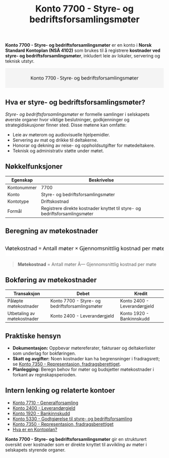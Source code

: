 ﻿---
title: "Konto 7700 - Styre- og bedriftsforsamlingsmøter"
seoTitle: "7700-styre-og-bedriftsforsamlingsmoter"
meta_description: '**Konto 7700 - Styre- og bedriftsforsamlingsmøter** er en konto i **Norsk Standard Kontoplan (NSÂ 4102)** som brukes til å registrere **kostnader ved styre- o...'
slug: 7700-styre-og-bedriftsforsamlingsmoter
type: blog
layout: pages/single
---

**Konto 7700 - Styre- og bedriftsforsamlingsmøter** er en konto i **Norsk Standard Kontoplan (NSÂ 4102)** som brukes til å registrere **kostnader ved styre- og bedriftsforsamlingsmøter**, inkludert leie av lokaler, servering og teknisk utstyr.

![Illustrasjon av konto 7700 Styre- og bedriftsforsamlingsmøter](7700-styre-og-bedriftsforsamlingsmoter-image.svg)

## Hva er styre- og bedriftsforsamlingsmøter?

*Styre- og bedriftsforsamlingsmøter* er formelle samlinger i selskapets øverste organer hvor viktige beslutninger, godkjenninger og strategidiskusjoner finner sted. Disse møtene kan omfatte:

* Leie av møterom og audiovisuelle hjelpemidler.
* Servering av mat og drikke til deltakerne.
* Honorar og dekning av reise- og oppholdsutgifter for møtedeltakere.
* Teknisk og administrativ støtte under møtet.

## Nøkkelfunksjoner

| Egenskap      | Beskrivelse                                                                   |
|---------------|-------------------------------------------------------------------------------|
| Kontonummer   | 7700                                                                          |
| Konto         | Styre- og bedriftsforsamlingsmøter                                             |
| Kontotype     | Driftskostnad                                                                   |
| Formål        | Registrere direkte kostnader knyttet til styre- og bedriftsforsamlingsmøter    |

## Beregning av møtekostnader

![Formel for beregning av møtekostnader](7700-styre-og-bedriftsforsamlingsmoter-calculation.svg)

> **Møtekostnad** = Antall møter Ã— Gjennomsnittlig kostnad per møte

## Bokføring av møtekostnader

| Transaksjon                    | Debet                                                        | Kredit                      |
|--------------------------------|--------------------------------------------------------------|-----------------------------|
| Påløpte møtekostnader          | Konto 7700 - Styre- og bedriftsforsamlingsmøter              | Konto 2400 - Leverandørgjeld |
| Utbetaling av møtekostnader    | Konto 2400 - Leverandørgjeld                                 | Konto 1920 - Bankinnskudd    |

## Praktiske hensyn

* **Dokumentasjon:** Oppbevar møtereferater, fakturaer og deltakerlister som underlag for bokføringen.
* **Skatt og avgifter:** Noen kostnader kan ha begrensninger i fradragsrett; se [Konto 7350 - Representasjon, fradragsberettiget](/blogs/kontoplan/7350-representasjon-fradragsberettiget "Konto 7350 - Representasjon, fradragsberettiget").
* **Planlegging:** Beregn behov for møter og budsjetter møtekostnader i forkant av regnskapsperioden.

## Intern lenking og relaterte kontoer

* [Konto 7710 - Generalforsamling](/blogs/kontoplan/7710-generalforsamling "Konto 7710 - Generalforsamling")
* [Konto 2400 - Leverandørgjeld](/blogs/kontoplan/2400-leverandorgjeld "Konto 2400 - Leverandørgjeld")
* [Konto 1920 - Bankinnskudd](/blogs/kontoplan/1920-bankinnskudd "Konto 1920 - Bankinnskudd")
* [Konto 5330 - Godtgjørelse til styre- og bedriftsforsamling](/blogs/kontoplan/5330-godtgjorelse-til-styre-og-bedriftsforsamling "Konto 5330 - Godtgjørelse til styre- og bedriftsforsamling")
* [Konto 7350 - Representasjon, fradragsberettiget](/blogs/kontoplan/7350-representasjon-fradragsberettiget "Konto 7350 - Representasjon, fradragsberettiget")
* [Hva er en Kontoplan?](/blogs/regnskap/hva-er-kontoplan "Hva er en Kontoplan? Komplett Guide til Kontoplaner i Norsk Regnskap")

**Konto 7700 - Styre- og bedriftsforsamlingsmøter** gir en strukturert oversikt over kostnader som er direkte knyttet til avvikling av møter i selskapets styrende organer.






